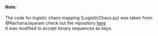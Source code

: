 


#### Note:
The code for logistic chaos mapping (LogisticChaos.py) was taken from:
@RachanaJayaram check out the repository [here](https://github.com/RachanaJayaram/Image-Encryption-Chaos-Maps/blob/master/ChaosEncryption.ipynb)<br>
It was modified to accept binary sequences as keys.
